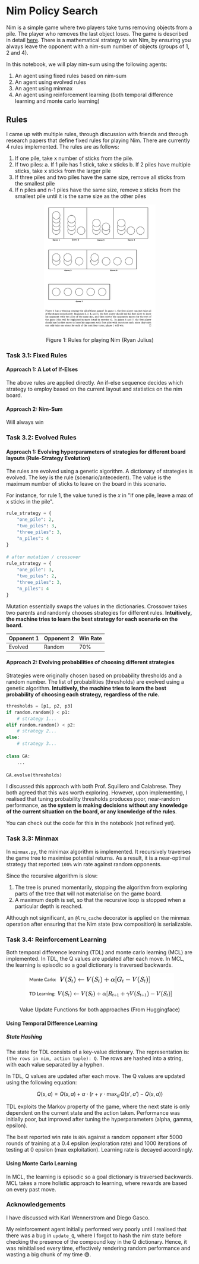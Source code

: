 # Nim Policy Search

Nim is a simple game where two players take turns removing objects from a pile. The player who removes the last object loses. The game is described in detail [here](https://en.wikipedia.org/wiki/Nim). There is a mathematical strategy to win Nim, by ensuring you always leave the opponent with a nim-sum number of objects (groups of 1, 2 and 4).

In this notebook, we will play nim-sum using the following agents:
1. An agent using fixed rules based on nim-sum
2. An agent using evolved rules
3. An agent using minmax
4. An agent using reinforcement learning (both temporal difference learning and monte carlo learning)

## Rules

I came up with multiple rules, through discussion with friends and through research papers that define fixed rules for playing Nim. There are currently 4 rules implemented. The rules are as follows:
1. If one pile, take x number of sticks from the pile.
2. If two piles:
    a. If 1 pile has 1 stick, take x sticks
    b. If 2 piles have multiple sticks, take x sticks from the larger pile
3. If three piles and two piles have the same size, remove all sticks from the smallest pile
4. If n piles and n-1 piles have the same size, remove x sticks from the smallest pile until it is the same size as the other piles

<p align="center">
<img src="./rules.png" width="300" />
</p>
<p align="center">Figure 1: Rules for playing Nim (Ryan Julius)</p>

### Task 3.1: Fixed Rules

#### Approach 1: A Lot of If-Elses

The above rules are applied directly. An if-else sequence decides which strategy to employ based on the current layout and statistics on the nim board.

#### Approach 2: Nim-Sum

Will always win
### Task 3.2: Evolved Rules

#### Approach 1: Evolving hyperparameters of strategies for different board layouts (Rule-Strategy Evolution)

The rules are evolved using a genetic algorithm. A dictionary of strategies is evolved. The key is the rule (scenario/antecedent). The value is the maximum number of sticks to leave on the board in this scenario.

For instance, for rule 1, the value tuned is the $x$ in "If one pile, leave a max of x sticks in the pile".

```python
rule_strategy = {
    "one_pile": 2,
    "two_piles": 3,
    "three_piles": 3,
    "n_piles": 4
}

# after mutation / crossover
rule_strategy = {
    "one_pile": 3,
    "two_piles": 2,
    "three_piles": 3,
    "n_piles": 4
}
```

Mutation essentially swaps the values in the dictionaries. Crossover takes two parents and randomly chooses strategies for different rules. **Intuitively, the machine tries to learn the best strategy for each scenario on the board.**

| Opponent 1 | Opponent 2 | Win Rate |
|------------|------------|----------|
| Evolved    | Random     | 70%      |

#### Approach 2: Evolving probabilities of choosing different strategies

Strategies were originally chosen based on probability thresholds and a random number. The list of probabilities (thresholds) are evolved using a genetic algorithm. **Intuitively, the machine tries to learn the best probability of choosing each strategy, regardless of the rule.**

```python
thresholds = [p1, p2, p3]
if random.random() < p1:
    # strategy 1...
elif random.random() < p2:
    # strategy 2...
else:
    # strategy 3...

class GA:
    ...

GA.evolve(thresholds)
```

I discussed this approach with both Prof. Squillero and Calabrese. They both agreed that this was worth exploring. However, upon implementing, I realised that tuning probability thresholds produces poor, near-random performance, **as the system is making decisions without any knowledge of the current situation on the board, or any knowledge of the rules**.

You can check out the code for this in the notebook (not refined yet).

### Task 3.3: Minmax

In `minmax.py`, the minimax algorithm is implemented. It recursively traverses the game tree to maximise potential returns. As a result, it is a near-optimal strategy that reported `100%` win rate against random opponents.

Since the recursive algorithm is slow:
1. The tree is pruned momentarily, stopping the algorithm from exploring parts of the tree that will not materialise on the game board.
2. A maximum depth is set, so that the recursive loop is stopped when a particular depth is reached.

Although not significant, an `@lru_cache` decorator is applied on the minmax operation after ensuring that the Nim state (row composition) is serializable.

### Task 3.4: Reinforcement Learning

Both temporal difference learning (TDL) and monte carlo learning (MCL) are implemented. In TDL, the Q values are updated after each move. In MCL, the learning is episodic so a goal dictionary is traversed backwards.

<p align="center">
<img src="./equations.png" width="400" />
</p>
<p align="center">Value Update Functions for both approaches (From Huggingface)</p>

#### Using Temporal Difference Learning

##### State Hashing

The state for TDL consists of a key-value dictionary. The representation is: `(the rows in nim, action tuple): Q`. The rows are hashed into a string, with each value separated by a hyphen.

In TDL, Q values are updated after each move. The Q values are updated using the following equation:

$$Q(s, a) = Q(s, a) + \alpha \cdot (r + \gamma \cdot \max_{a'} Q(s', a') - Q(s, a))$$

TDL exploits the Markov property of the game, where the next state is only dependent on the current state and the action taken. Performance was initially poor, but improved after tuning the hyperparameters (alpha, gamma, epsilon).

The best reported win rate is `80%` against a random opponent after 5000 rounds of training at a 0.4 epsilon (exploration rate) and 1000 iterations of testing at 0 epsilon (max exploitation). Learning rate is decayed accordingly.

#### Using Monte Carlo Learning

In MCL, the learning is episodic so a goal dictionary is traversed backwards. MCL takes a more holistic approach to learning, where rewards are based on every past move.

### Acknowledgements

I have discussed with Karl Wennerstrom and Diego Gasco.

My reinforcement agent initially performed very poorly until I realised that there was a bug in `update_Q`, where I forgot to hash the nim state before checking the presence of the compound key in the Q dictionary. Hence, it was reinitialised every time, effectively rendering random performance and wasting a big chunk of my time 😅.
